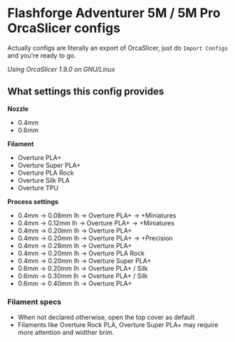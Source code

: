 # Flashforge Adventurer 5M / 5M Pro OrcaSlicer configs

Actually configs are literally an export of OrcaSlicer, just do `Import Configs` and you're ready to go.

*Using OrcaSlicer 1.9.0 on GNU/Linux*


## What settings this config provides

**Nozzle**

- 0.4mm
- 0.6mm


**Filament**

- Overture PLA+
- Overture Super PLA+
- Overture PLA Rock
- Overture Silk PLA
- Overture TPU


**Process settings**

- 0.4mm -> 0.08mm lh -> Overture PLA+ -> +Miniatures
- 0.4mm -> 0.12mm lh -> Overture PLA+ -> +Miniatures
- 0.4mm -> 0.20mm lh -> Overture PLA+
- 0.4mm -> 0.20mm lh -> Overture PLA+ -> +Precision
- 0.4mm -> 0.28mm lh -> Overture PLA+
- 0.4mm -> 0.20mm lh -> Overture PLA Rock
- 0.4mm -> 0.20mm lh -> Overture Super PLA+
- 0.6mm -> 0.20mm lh -> Overture PLA+ / Silk
- 0.6mm -> 0.30mm lh -> Overture PLA+ / Silk
- 0.6mm -> 0.40mm lh -> Overture PLA+


### Filament specs

- When not declared otherwise, open the top cover as default
- Filaments like Overture Rock PLA, Overture Super PLA+ may require more attention and widther brim.
